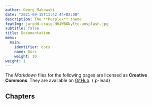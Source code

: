 ```yaml
---
author: Georg Makowski
date: "2021-09-15T11:42:44+02:00"
description: The **Perplex** theme
featImg: jaredd-craig-HH4WBGNyltc-unsplash.jpg
subtitle: false
title: Documentation
menu:
  main:
    identifier: docs
    name: Docs
    weight: 10
weight: 1
---
```


The _Markdown_ files for the following pages are licensed as **Creative Commons**. They are available on [GitHub][doc].
{.p-lead} <!--more-->

## Chapters

[doc]: https://github.com/bowman2001/perplexdoc
